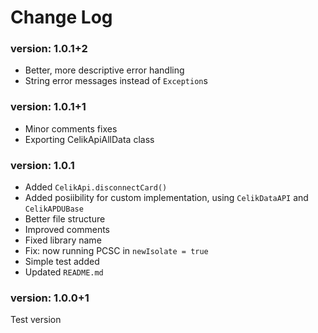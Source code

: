 # Change Log

### version: 1.0.1+2

- Better, more descriptive error handling
- String error messages instead of `Exception`s

### version: 1.0.1+1

- Minor comments fixes
- Exporting CelikApiAllData class

### version: 1.0.1

- Added `CelikApi.disconnectCard()`
- Added posiibility for custom implementation, using `CelikDataAPI` and `CelikAPDUBase`
- Better file structure
- Improved comments
- Fixed library name
- Fix: now running PCSC in `newIsolate = true`
- Simple test added
- Updated `README.md`

### version: 1.0.0+1

Test version
